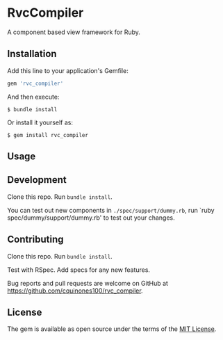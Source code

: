 # RvcCompiler

A component based view framework for Ruby.

## Installation

Add this line to your application's Gemfile:

```ruby
gem 'rvc_compiler'
```

And then execute:

    $ bundle install

Or install it yourself as:

    $ gem install rvc_compiler

## Usage

## Development

Clone this repo. Run `bundle install`. 

You can test out new components in `./spec/support/dummy.rb`,
run `ruby spec/dummy/support/dummy.rb' to test out your changes.

## Contributing

Clone this repo. Run `bundle install`. 

Test with RSpec. Add specs for any new features.

Bug reports and pull requests are welcome on GitHub at https://github.com/cquinones100/rvc_compiler.

## License

The gem is available as open source under the terms of the [MIT License](https://opensource.org/licenses/MIT).

